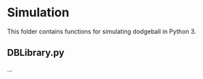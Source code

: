 Simulation
=====
This folder contains functions for simulating dodgeball in Python 3.

DBLibrary.py
-----
...
